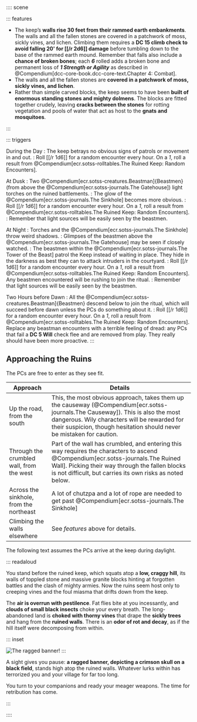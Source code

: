 :::: scene

::: features

- The keep’s **walls rise 30 feet from their rammed earth embankments**. The walls and all the fallen stones are covered in a patchwork of moss, sickly vines, and lichen. Climbing them requires a **DC 15 climb check to avoid falling 20' for [[/r 2d6]] damage** before tumbling down to the base of the rammed earth mound. Remember that falls also include a **chance of broken bones**; each ***6*** rolled adds a broken bone and permanent loss of ***1 Strength or Agility*** as described in @Compendium[dcc-core-book.dcc-core-text.Chapter 4: Combat].
- The walls and all the fallen stones are **covered in a patchwork of moss, sickly vines, and lichen**.
- Rather than simple carved blocks, the keep seems to have been **built of enormous standing stones and mighty dolmens**. The blocks are fitted together crudely, leaving **cracks between the stones** for rotting vegetation and pools of water that act as host to the **gnats and mosquitoes**.

:::

::: triggers

During the Day
: The keep betrays no obvious signs of patrols or movement in and out.
: Roll [[/r 1d6]] for a random encounter every hour. On a *1*, roll a result from @Compendium[ecr.sotss-rolltables.The Ruined Keep: Random Encounters].

At Dusk
: Two @Compendium[ecr.sotss-creatures.Beastman]{Beastmen} (from above the @Compendium[ecr.sotss-journals.The Gatehouse]) light torches on the ruined battlements.
: The glow of the @Compendium[ecr.sotss-journals.The Sinkhole] becomes more obvious.
: Roll [[/r 1d6]] for a random encounter every hour. On a *1*, roll a result from @Compendium[ecr.sotss-rolltables.The Ruined Keep: Random Encounters].
: Remember that light sources will be easily seen by the beastmen.

At Night
: Torches and the @Compendium[ecr.sotss-journals.The Sinkhole]  throw weird shadows. 
: Glimpses of the beastmen above the @Compendium[ecr.sotss-journals.The Gatehouse] may be seen if closely watched. 
: The beastmen within the @Compendium[ecr.sotss-journals.The Tower of the Beast] patrol the Keep instead of waiting in place. They hide in the darkness as best they can to attack intruders in the courtyard.
: Roll [[/r 1d6]] for a random encounter every hour. On a *1*, roll a result from @Compendium[ecr.sotss-rolltables.The Ruined Keep: Random Encounters]. Any beastmen encountered will be rushing to join the ritual.
: Remember that light sources will be easily seen by the beastmen.

Two Hours before Dawn
: All the @Compendium[ecr.sotss-creatures.Beastman]{Beastmen} descend below to join the ritual, which will succeed before dawn unless the PCs do something about it.
: Roll [[/r 1d6]] for a random encounter every hour. On a *1*, roll a result from @Compendium[ecr.sotss-rolltables.The Ruined Keep: Random Encounters]. Replace any beastman encounters with a terrible feeling of dread: any PCs that fail a **DC 5 Will** check flee and are removed from play. They really should have been more proactive.
:::

## Approaching the Ruins

The PCs are free to enter as they see fit.

| Approach | Details |
|--|--
| Up the road, from the south | This, the most obvious approach, takes them up the causeway (@Compendium[ecr.sotss-journals.The Causeway]). This is also the most dangerous. Wily characters will be rewarded for their suspicion, though hesitation should never be mistaken for caution. |
| Through the crumbled wall, from the west | Part of the wall has crumbled, and entering this way requires the characters to ascend @Compendium[ecr.sotss-journals.The Ruined Wall]. Picking their way through the fallen blocks is not difficult, but carries its own risks as noted below. |
| Across the sinkhole, from the northeast | A lot of chutzpa and a lot of rope are needed to get past @Compendium[ecr.sotss-journals.The Sinkhole] |
| Climbing the walls elsewhere | See *features* above for details. |

The following text assumes the PCs arrive at the keep during daylight.

::: readaloud

You stand before the ruined keep, which squats atop a **low, craggy hill**, its walls of toppled stone and massive granite blocks hinting at forgotten battles and the clash of mighty armies. Now the ruins seem host only to creeping vines and the foul miasma that drifts down from the keep.

The **air is overrun with pestilence**. Fat flies bite at you incessantly, and **clouds of small black insects** choke your every breath. The long-abandoned land is **choked with thorny vines** that drape the **sickly trees** and hang from the **ruined walls**. There is an **odor of rot and decay**, as if the hill itself were decomposing from within.

::: inset  

  ![The ragged banner!](modules/ecr/packs/adventures/sotss/assets/other/beastmen%20flag%20(molan%20felan%20sable-a-skull-crimson).png)
:::

A sight gives you pause: **a ragged banner, depicting a crimson skull on a black field**, stands high atop the ruined walls. Whatever lurks within has terrorized you and your village for far too long.

You turn to your companions and ready your meager weapons. The time for retribution has come.

:::

::::